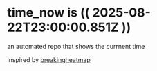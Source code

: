 # time_now is (( 2025-08-22T23:00:00.851Z ))

an automated repo that shows the currnent time

inspired by [breakingheatmap](https://github.com/breakingheatmap/breakingheatmap)